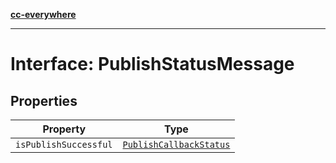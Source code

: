 [**cc-everywhere**](../../../../../index.md)

***

# Interface: PublishStatusMessage

## Properties

| Property | Type |
| ------ | ------ |
| <a id="ispublishsuccessful"></a> `isPublishSuccessful` | [`PublishCallbackStatus`](../../message-types/enumerations/publish-callback-status.md) |
